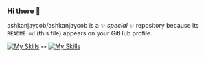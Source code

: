 ### Hi there 👋

ashkanjaycob/ashkanjaycob is a ✨ _special_ ✨ repository because its `README.md` (this file) appears on your GitHub profile.


[![My Skills](https://skillicons.dev/icons?i=html,css,js,bootstrap,tailwind,jquery,react,redux,vue)](https://skillicons.dev)
**--**
[![My Skills](https://skillicons.dev/icons?i=illustrator,photoshop,logo)](https://skillicons.dev)

